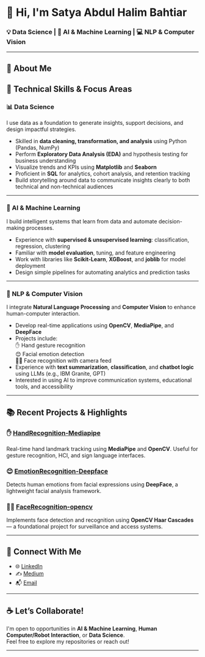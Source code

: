 # 👋 Hi, I'm Satya Abdul Halim Bahtiar

### 💡 Data Science | 🧠 AI & Machine Learning | 💻 NLP & Computer Vision

---

## 🌟 About Me


## 🔧 Technical Skills & Focus Areas

### 📊 Data Science

I use data as a foundation to generate insights, support decisions, and design impactful strategies.

- Skilled in **data cleaning, transformation, and analysis** using Python (Pandas, NumPy)
- Perform **Exploratory Data Analysis (EDA)** and hypothesis testing for business understanding
- Visualize trends and KPIs using **Matplotlib** and **Seaborn**
- Proficient in **SQL** for analytics, cohort analysis, and retention tracking
- Build storytelling around data to communicate insights clearly to both technical and non-technical audiences

---

### 🤖 AI & Machine Learning

I build intelligent systems that learn from data and automate decision-making processes.

- Experience with **supervised & unsupervised learning**: classification, regression, clustering
- Familiar with **model evaluation**, tuning, and feature engineering
- Work with libraries like **Scikit-Learn**, **XGBoost**, and **joblib** for model deployment
- Design simple pipelines for automating analytics and prediction tasks

---

### 💬 NLP & Computer Vision

I integrate **Natural Language Processing** and **Computer Vision** to enhance human-computer interaction.

- Develop real-time applications using **OpenCV**, **MediaPipe**, and **DeepFace**
- Projects include:  
  ✋ Hand gesture recognition  
  😊 Facial emotion detection  
  🧑‍💻 Face recognition with camera feed  
- Experience with **text summarization**, **classification**, and **chatbot logic** using LLMs (e.g., IBM Granite, GPT)
- Interested in using AI to improve communication systems, educational tools, and accessibility

---

## 📚 Recent Projects & Highlights
### ✋ [HandRecognition-Mediapipe](https://github.com/satyaabdul/HandRecognition-Mediapipe)  
Real-time hand landmark tracking using **MediaPipe** and **OpenCV**. Useful for gesture recognition, HCI, and sign language interfaces.

### 😊 [EmotionRecognition-Deepface](https://github.com/satyaabdul/EmotionRecognition-Deepface)  
Detects human emotions from facial expressions using **DeepFace**, a lightweight facial analysis framework.

### 🧑‍💻 [FaceRecognition-opencv](https://github.com/satyaabdul/FaceRecognition-opencv)  
Implements face detection and recognition using **OpenCV Haar Cascades** — a foundational project for surveillance and access systems.

---

## 🔗 Connect With Me

- 🌐 [LinkedIn](https://www.linkedin.com/in/satyaabdul/)
- ✍️ [Medium](https://medium.com/@satya.abdul)
- 📬 [Email](mailto:satya.abdul@amikom.ac.id)

---

## ☕ Let’s Collaborate!

I'm open to opportunities in **AI & Machine Learning**, **Human Computer/Robot Interaction**, or **Data Science**.  
Feel free to explore my repositories or reach out!

---


